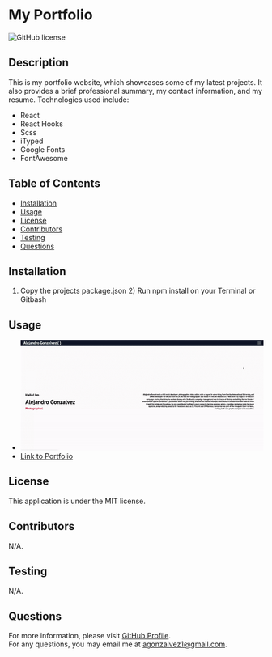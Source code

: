 # My Portfolio

![GitHub license](https://img.shields.io/badge/license-MIT-blue.svg)  
## Description
This is my portfolio website, which showcases some of my latest projects. It also provides a brief professional summary, my contact information, and my resume. Technologies used include:
- React
- React Hooks
- Scss
- iTyped
- Google Fonts
- FontAwesome

## Table of Contents 
- [Installation](#installation)
- [Usage](#usage)
- [License](#license)
- [Contributors](#contributors)
- [Testing](#test)
- [Questions](#questions)
## Installation
1) Copy the projects package.json 2) Run npm install on your Terminal or Gitbash
## Usage
- ![portfolio gif](src/images/portfolio.gif) 
- [Link to Portfolio](https://agonzalvez.github.io/react-portfolio/)
## License
This application is under the MIT license.  
## Contributors
N/A.
## Testing
N/A.
## Questions
For more information, please visit [GitHub Profile](https://github.com/agonzalvez/).  
For any questions, you may email me at agonzalvez1@gmail.com.
